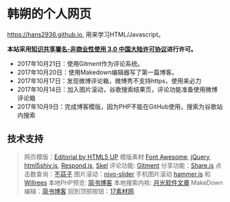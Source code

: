 韩朔的个人网页
===========================
https://hans2936.github.io, 用来学习HTML/Javascript。
 
**本站采用[知识共享署名-非商业性使用 3.0 中国大陆许可协议](http://creativecommons.org/licenses/by-nc/3.0/cn/)进行许可。**

* 2017年10月21日：使用Gitment作为评论系统。
* 2017年10月20日：使用Makedown编辑器写了第一篇博客。
* 2017年10月17日：发现微博评论箱，微博秀不支持https，使用来必力
* 2017年10月14日：加入图片滚动，谷歌搜索结果页，评论功能准备使用微博评论箱
* 2017年10月9日：完成博客模版，因为PHP不能在GitHub使用，搜索为谷歌站内搜索

## 技术支持
>网页模版：[Editorial by HTML5 UP](https://html5up.net/editorial)
模版素材 [Font Awesome](http://fontawesome.io), [jQuery](http://jquery.com), [html5shiv.js](https://github.com/aFarkas/html5shiv), [Respond.js](https://github.com/scottjehl/Respond), [Skel](https://github.com/ajlkn/skel)
评论功能: [Gitment](https://imsun.net/posts/gitment-introduction/)
分享功能：[Share.js](https://github.com/overtrue/share.js)
点击数查询：[不蒜子](http://ibruce.info/2015/04/04/busuanzi/)
图片滚动：[nivo-slider](https://github.com/Codeinwp/Nivo-Slider-jQuery)
手机图片滚动 [hammer.js](http://hammerjs.github.io) 和 [Willrees](http://willrees.com/2013/02/make-your-nivo-slider-touch-capable/)
本地PHP预览: [简书博客](http://www.jianshu.com/p/d006a34a343f)
本地搜索内核: [月光软件文章](http://www.moon-soft.com/download/info/1492.htm)
MakeDown编辑：[简书博客](http://www.jianshu.com/p/1e402922ee32/)
回到顶部按钮：[17素材网](http://www.17sucai.com)
